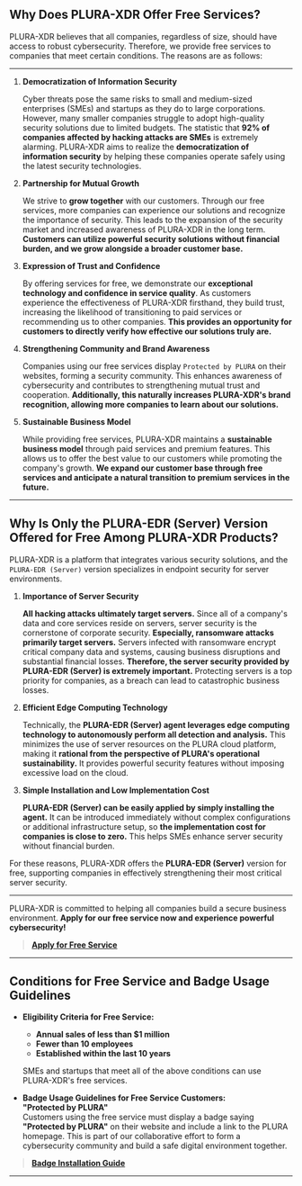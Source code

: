 ## Why Does PLURA-XDR Offer Free Services?

PLURA-XDR believes that all companies, regardless of size, should have access to robust cybersecurity. Therefore, we provide free services to companies that meet certain conditions. The reasons are as follows:

---

1. **Democratization of Information Security**

   Cyber threats pose the same risks to small and medium-sized enterprises (SMEs) and startups as they do to large corporations. However, many smaller companies struggle to adopt high-quality security solutions due to limited budgets. The statistic that **92% of companies affected by hacking attacks are SMEs** is extremely alarming. PLURA-XDR aims to realize the **democratization of information security** by helping these companies operate safely using the latest security technologies.

2. **Partnership for Mutual Growth**

   We strive to **grow together** with our customers. Through our free services, more companies can experience our solutions and recognize the importance of security. This leads to the expansion of the security market and increased awareness of PLURA-XDR in the long term. **Customers can utilize powerful security solutions without financial burden, and we grow alongside a broader customer base.**

3. **Expression of Trust and Confidence**

   By offering services for free, we demonstrate our **exceptional technology and confidence in service quality**. As customers experience the effectiveness of PLURA-XDR firsthand, they build trust, increasing the likelihood of transitioning to paid services or recommending us to other companies. **This provides an opportunity for customers to directly verify how effective our solutions truly are.**

4. **Strengthening Community and Brand Awareness**

   Companies using our free services display `Protected by PLURA` on their websites, forming a security community. This enhances awareness of cybersecurity and contributes to strengthening mutual trust and cooperation. **Additionally, this naturally increases PLURA-XDR's brand recognition, allowing more companies to learn about our solutions.**

5. **Sustainable Business Model**

   While providing free services, PLURA-XDR maintains a **sustainable business model** through paid services and premium features. This allows us to offer the best value to our customers while promoting the company's growth. **We expand our customer base through free services and anticipate a natural transition to premium services in the future.**

---

## **Why Is Only the PLURA-EDR (Server) Version Offered for Free Among PLURA-XDR Products?**

PLURA-XDR is a platform that integrates various security solutions, and the `PLURA-EDR (Server)` version specializes in endpoint security for server environments.

1. **Importance of Server Security**

   **All hacking attacks ultimately target servers.** Since all of a company's data and core services reside on servers, server security is the cornerstone of corporate security. **Especially, ransomware attacks primarily target servers.** Servers infected with ransomware encrypt critical company data and systems, causing business disruptions and substantial financial losses. **Therefore, the server security provided by PLURA-EDR (Server) is extremely important.** Protecting servers is a top priority for companies, as a breach can lead to catastrophic business losses.

2. **Efficient Edge Computing Technology**

   Technically, the **PLURA-EDR (Server) agent leverages edge computing technology to autonomously perform all detection and analysis.** This minimizes the use of server resources on the PLURA cloud platform, making it **rational from the perspective of PLURA's operational sustainability.** It provides powerful security features without imposing excessive load on the cloud.

3. **Simple Installation and Low Implementation Cost**

   **PLURA-EDR (Server) can be easily applied by simply installing the agent.** It can be introduced immediately without complex configurations or additional infrastructure setup, so **the implementation cost for companies is close to zero.** This helps SMEs enhance server security without financial burden.

For these reasons, PLURA-XDR offers the **PLURA-EDR (Server)** version for free, supporting companies in effectively strengthening their most critical server security.

---

PLURA-XDR is committed to helping all companies build a secure business environment. **Apply for our free service now and experience powerful cybersecurity!**

> [**Apply for Free Service**](https://www.plura.io/signup)

---

## **Conditions for Free Service and Badge Usage Guidelines**

- **Eligibility Criteria for Free Service:**

  - **Annual sales of less than $1 million**
  - **Fewer than 10 employees**
  - **Established within the last 10 years**

  SMEs and startups that meet all of the above conditions can use PLURA-XDR's free services.

- **Badge Usage Guidelines for Free Service Customers:** </br>
  **"Protected by PLURA"** </br>
  Customers using the free service must display a badge saying **"Protected by PLURA"** on their website and include a link to the PLURA homepage. This is part of our collaborative effort to form a cybersecurity community and build a safe digital environment together.

> [**Badge Installation Guide**](https://github.com/qubitsec/plura/blob/main/why-free/en/badge.md)

---
